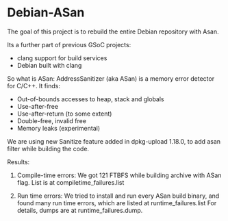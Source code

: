 # Debian-ASan

The goal of this project is to rebuild the entire Debian repository with Asan.

Its a further part of previous GSoC projects:
- clang support for build services
- Debian built with clang

So what is ASan:
AddressSanitizer (aka ASan) is a memory error detector for C/C++.
It finds:
- Out-of-bounds accesses to heap, stack and globals
- Use-after-free
- Use-after-return (to some extent)
- Double-free, invalid free
- Memory leaks (experimental)

We are using new Sanitize feature added in dpkg-upload 1.18.0, to add asan filter
while building the code.

Results:

1) Compile-time errors:
   We got 121 FTBFS while building archive with ASan flag.
   List is at compiletime_failures.list

2) Run time errors:
   We tried to install and run every ASan build binary, and found many run time 
   errors, which are listed at runtime_failures.list
   For details, dumps are at runtime_failures.dump.  


